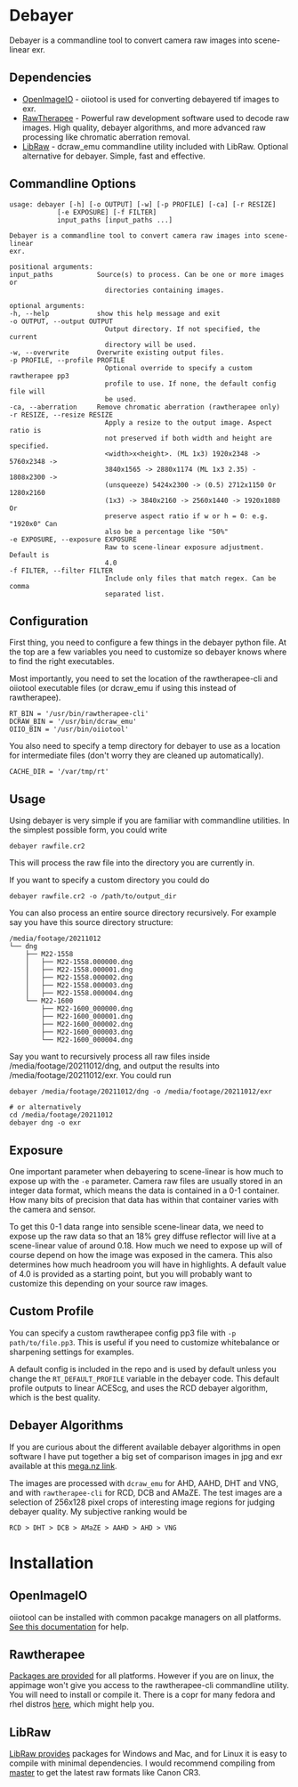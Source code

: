 # Debayer
Debayer is a commandline tool to convert camera raw images into scene-linear exr.

## Dependencies
- [OpenImageIO](https://github.com/OpenImageIO/oiio) - oiiotool is used for converting debayered tif images to exr.
- [RawTherapee](https://rawtherapee.com/downloads) - Powerful raw development software used to decode raw images. High quality, debayer algorithms, and more advanced raw processing like chromatic aberration removal.
- [LibRaw](https://www.libraw.org/download) - dcraw_emu commandline utility included with LibRaw. Optional alternative for debayer. Simple, fast and effective.
## Commandline Options
    usage: debayer [-h] [-o OUTPUT] [-w] [-p PROFILE] [-ca] [-r RESIZE]
                [-e EXPOSURE] [-f FILTER]
                input_paths [input_paths ...]

    Debayer is a commandline tool to convert camera raw images into scene-linear
    exr.

    positional arguments:
    input_paths           Source(s) to process. Can be one or more images or
                            directories containing images.

    optional arguments:
    -h, --help            show this help message and exit
    -o OUTPUT, --output OUTPUT
                            Output directory. If not specified, the current
                            directory will be used.
    -w, --overwrite       Overwrite existing output files.
    -p PROFILE, --profile PROFILE
                            Optional override to specify a custom rawtherapee pp3
                            profile to use. If none, the default config file will
                            be used.
    -ca, --aberration     Remove chromatic aberration (rawtherapee only)
    -r RESIZE, --resize RESIZE
                            Apply a resize to the output image. Aspect ratio is
                            not preserved if both width and height are specified.
                            <width>x<height>. (ML 1x3) 1920x2348 -> 5760x2348 ->
                            3840x1565 -> 2880x1174 (ML 1x3 2.35) - 1808x2300 ->
                            (unsqueeze) 5424x2300 -> (0.5) 2712x1150 Or 1280x2160
                            (1x3) -> 3840x2160 -> 2560x1440 -> 1920x1080 Or
                            preserve aspect ratio if w or h = 0: e.g. "1920x0" Can
                            also be a percentage like "50%"
    -e EXPOSURE, --exposure EXPOSURE
                            Raw to scene-linear exposure adjustment. Default is
                            4.0
    -f FILTER, --filter FILTER
                            Include only files that match regex. Can be comma
                            separated list.

## Configuration
First thing, you need to configure a few things in the debayer python file. At the top are a few variables you need to customize so debayer knows where to find the right executables.

Most importantly, you need to set the location of the rawtherapee-cli and oiiotool executable files (or dcraw_emu if using this instead of rawtherapee).
```
RT_BIN = '/usr/bin/rawtherapee-cli'
DCRAW_BIN = '/usr/bin/dcraw_emu'
OIIO_BIN = '/usr/bin/oiiotool'
```

You also need to specify a temp directory for debayer to use as a location for intermediate files (don't worry they are cleaned up automatically).
```
CACHE_DIR = '/var/tmp/rt'
```

## Usage
Using debayer is very simple if you are familiar with commandline utilities. In the simplest possible form, you could write

```
debayer rawfile.cr2
```

This will process the raw file into the directory you are currently in.

If you want to specify a custom directory you could do
```
debayer rawfile.cr2 -o /path/to/output_dir
```

You can also process an entire source directory recursively. For example say you have this source directory structure:
```
/media/footage/20211012
└── dng
    ├── M22-1558
    │   ├── M22-1558.000000.dng
    │   ├── M22-1558.000001.dng
    │   ├── M22-1558.000002.dng
    │   ├── M22-1558.000003.dng
    │   ├── M22-1558.000004.dng
    └── M22-1600
        ├── M22-1600_000000.dng
        ├── M22-1600_000001.dng
        ├── M22-1600_000002.dng
        ├── M22-1600_000003.dng
        └── M22-1600_000004.dng
```

Say you want to recursively process all raw files inside /media/footage/20211012/dng, and output the results into /media/footage/20211012/exr. You could run
```
debayer /media/footage/20211012/dng -o /media/footage/20211012/exr

# or alternatively
cd /media/footage/20211012
debayer dng -o exr
```

## Exposure
One important parameter when debayering to scene-linear is how much to expose up with the `-e` parameter. Camera raw files are usually stored in an integer data format, which means the data is contained in a 0-1 container. How many bits of precision that data has within that container varies with the camera and sensor. 

To get this 0-1 data range into sensible scene-linear data, we need to expose up the raw data so that an 18% grey diffuse reflector will live at a scene-linear value of around 0.18. How much we need to expose up will of course depend on how the image was exposed in the camera. This also determines how much headroom you will have in highlights. A default value of 4.0 is provided as a starting point, but you will probably want to customize this depending on your source raw images.

## Custom Profile
You can specify a custom rawtherapee config pp3 file with `-p path/to/file.pp3`. This is useful if you need to customize whitebalance or sharpening settings for examples.

A default config is included in the repo and is used by default unless you change the `RT_DEFAULT_PROFILE` variable in the debayer code. This default profile outputs to linear ACEScg, and uses the RCD debayer algorithm, which is the best quality.

## Debayer Algorithms
If you are curious about the different available debayer algorithms in open software I have put together a big set of comparison images in jpg and exr available at this [mega.nz link](https://mega.nz/folder/ZEYg1bwL#jD1ED7P-D5srWdYR0PdP8A).

The images are processed with `dcraw_emu` for AHD, AAHD, DHT and VNG, and with `rawtherapee-cli` for RCD, DCB and AMaZE. The test images are a selection of 256x128 pixel crops of interesting image regions for judging debayer quality. My subjective ranking would be

```
RCD > DHT > DCB > AMaZE > AAHD > AHD > VNG
```

# Installation

## OpenImageIO
oiiotool can be installed with common pacakge managers on all platforms. [See this documentation](https://github.com/OpenImageIO/oiio/blob/master/INSTALL.md#installing-from-package-managers) for help.
## Rawtherapee
[Packages are provided](http://rawtherapee.com) for all platforms. However if you are on linux, the appimage won't give you access to the rawtherapee-cli commandline utility. You will need to install or compile it. There is a copr for many fedora and rhel distros [here](https://download.copr.fedorainfracloud.org/results/scx/rawtherapee/), which might help you.
## LibRaw
[LibRaw provides](https://www.libraw.org/download) packages for Windows and Mac, and for Linux it is easy to compile with minimal dependencies. I would recommend compiling from [master](https://github.com/LibRaw/LibRaw) to get the latest raw formats like Canon CR3.